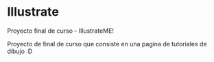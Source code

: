 # Illustrate
Proyecto final de curso - IllustrateME!

Proyecto de final de curso que consiste en una pagina de tutoriales de dibujo :D
